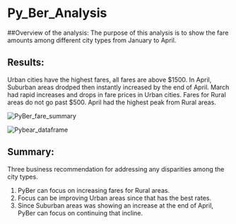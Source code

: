 # Py_Ber_Analysis

##Overview of the analysis: 
The purpose of this analysis is to show the fare amounts among different city types from January to April. 

## Results: 
Urban cities have the highest fares, all fares are above $1500. 
In April, Suburban areas drodped then instantly increased by the end of April.
March had rapid increases and drops in fare prices in Urban cities. 
Fares for Rural areas do not go past $500. April had the highest peak from Rural areas.

![PyBer_fare_summary](https://user-images.githubusercontent.com/82127584/120001390-5a405880-bf99-11eb-823a-9ba426eadebd.png)


![Pybear_dataframe](https://user-images.githubusercontent.com/82127584/120001400-5ca2b280-bf99-11eb-8d50-40f216ce833f.PNG)

## Summary:
Three business recommendation for addressing any disparities among the city types.
1. PyBer can focus on increasing fares for Rural areas. 
2. Focus can be improving Urban areas since that has the best rates. 
3. Since Suburban areas was showing an increase at the end of April, PyBer can focus on 
continuing that incline.
